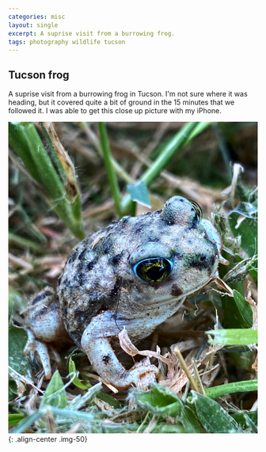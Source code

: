 ```yaml
---
categories: misc
layout: single
excerpt: A suprise visit from a burrowing frog.
tags: photography wildlife tucson 
---
```

## Tucson frog
A suprise visit from a burrowing frog in Tucson.  I'm not sure where it was heading, but it covered quite a bit of ground in the 15 minutes that we followed it.  I was able to get this close up picture with my iPhone. 

![](/assets/images/TucsonFrog.JPG){: .align-center .img-50}